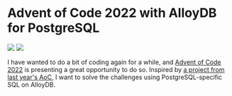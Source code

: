 # Advent of Code 2022 with AlloyDB for PostgreSQL

![](https://img.shields.io/badge/stars%20⭐-16-yellow)
![](https://img.shields.io/badge/days%20completed-7-red)

I have wanted to do a bit of coding again for a while, and [Advent of Code 2022](https://adventofcode.com/2022) is presenting a great opportunity to do so. Inspired by [a project from last year's AoC](https://github.com/mitchellh/advent-2021-sql), I want to solve the challenges using PostgreSQL-specific SQL on AlloyDB.

